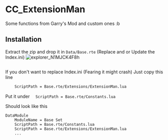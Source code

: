 
# CC_ExtensionMan

Some functions from Garry's Mod and custom ones :b

## Installation

Extract the zip and drop it in  `Data/Base.rte`
(Replace and or Update the Index.ini)
![explorer_N1MJCK4F8h](https://github.com/Bebomonky/CC_ExtensionMan/assets/64169768/95b209bf-9a86-47d4-859a-c24b598b61bd)
##
If you don't want to replace Index.ini (Fearing it might crash)
Just copy this line

```bash
	ScriptPath = Base.rte/Extensions/ExtensionMan.lua
```

Put it under `	ScriptPath = Base.rte/Constants.lua`

Should look like this
```
DataModule
	ModuleName = Base Set
	ScriptPath = Base.rte/Constants.lua
	ScriptPath = Base.rte/Extensions/ExtensionMan.lua
    ...
```
